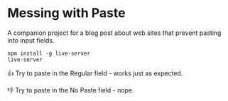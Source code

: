 # Messing with Paste

A companion project for a blog post about web sites that prevent pasting into input fields.

```
npm install -g live-server
live-server
```

:+1: Try to paste in the Regular field - works just as expected.

:-1: Try to paste in the No Paste field - nope.
